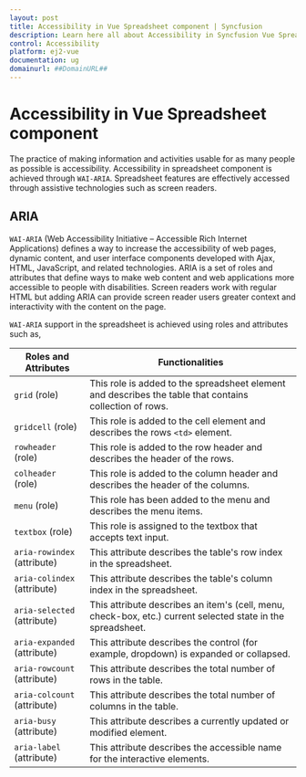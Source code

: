 ```yaml
---
layout: post
title: Accessibility in Vue Spreadsheet component | Syncfusion
description: Learn here all about Accessibility in Syncfusion Vue Spreadsheet component of Syncfusion Essential JS 2 and more.
control: Accessibility 
platform: ej2-vue
documentation: ug
domainurl: ##DomainURL##
---
```


# Accessibility in Vue Spreadsheet component

The practice of making information and activities usable for as many people as possible is accessibility. Accessibility in spreadsheet component is achieved through `WAI-ARIA`. Spreadsheet features are effectively accessed through assistive technologies such as screen readers.

## ARIA

`WAI-ARIA` (Web Accessibility Initiative – Accessible Rich Internet Applications) defines a way to increase the accessibility of web pages, dynamic content, and user interface components developed with Ajax, HTML, JavaScript, and related technologies. ARIA is a set of roles and attributes that define ways to make web content and web applications more accessible to people with disabilities. Screen readers work with regular HTML but adding ARIA can provide screen reader users greater context and interactivity with the content on the page.

`WAI-ARIA` support in the spreadsheet is achieved using roles and attributes such as,

| Roles and Attributes | Functionalities |
|-------|---------|
| `grid` (role) | This role is added to the spreadsheet element and describes the table that contains collection of rows. |
| `gridcell` (role) | This role is added to the cell element and describes the rows `<td>` element. |
| `rowheader` (role) | This role is added to the row header and describes the header of the rows. |
| `colheader` (role) | This role is added to the column header and describes the header of the columns. |
| `menu` (role) | This role has been added to the menu and describes the menu items. |
| `textbox` (role) | This role is assigned to the textbox that accepts text input. |
| `aria-rowindex` (attribute) | This attribute describes the table's row index in the spreadsheet. |
| `aria-colindex` (attribute) | This attribute describes the table's column index in the spreadsheet.|
| `aria-selected` (attribute) | This attribute describes an item's (cell, menu, check-box, etc.) current selected state in the spreadsheet. |
| `aria-expanded` (attribute) | This attribute describes the control (for example, dropdown) is expanded or collapsed. |
| `aria-rowcount` (attribute) | This attribute describes the total number of rows in the table. |
| `aria-colcount` (attribute) | This attribute describes the total number of columns in the table. |
| `aria-busy` (attribute) | This attribute describes a currently updated or modified element. |
| `aria-label` (attribute) | This attribute describes the accessible name for the interactive elements. |

